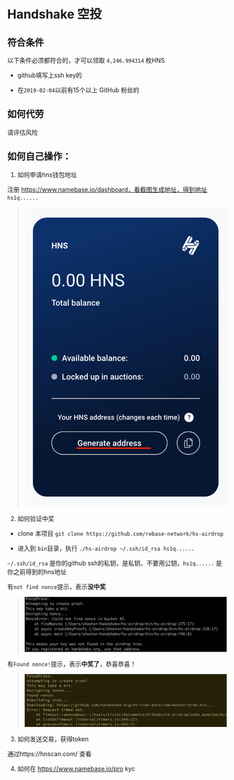 # Handshake 空投

## 符合条件

以下条件必须都符合的，才可以领取 `4,246.994314` 枚HNS

- github填写上ssh key的

- 在`2019-02-04`以前有15个以上 GitHub 粉丝的


## 如何代劳

请评估风险


## 如何自己操作：

1. 如何申请hns钱包地址

注册 https://www.namebase.io/dashboard，看截图生成地址，得到地址 `hs1q......`

>![](/images/addr.png)

2. 如何验证中奖

- clone 本项目 `git clone https://github.com/rebase-network/hs-airdrop`

- 进入到 `bin`目录，执行 `./hs-airdrop ~/.ssh/id_rsa hs1q......`

`~/.ssh/id_rsa` 是你的github ssh的私钥，是私钥，不要用公钥，`hs1q......` 是你之前得到的hns地址

有`not find nonce`提示，表示**没中奖**
>![](images/noaward.jpg)

有`Found nonce!`提示，表示**中奖了**，恭喜恭喜！
>![](images/award.jpg)


3. 如何发送交易，获得token


通过https://hnscan.com/ 查看

4. 如何在 https://www.namebase.io/pro kyc

